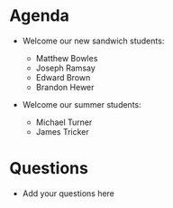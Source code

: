 Agenda
======

* Welcome our new sandwich students:
  * Matthew Bowles
  * Joseph Ramsay
  * Edward Brown
  * Brandon Hewer

* Welcome our summer students:
  * Michael Turner
  * James Tricker

Questions
=========

* Add your questions here
